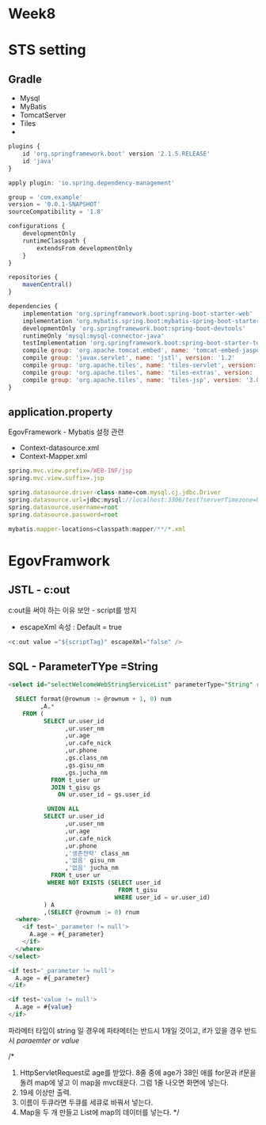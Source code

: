 # Week8


# STS setting

## Gradle

+ Mysql
+ MyBatis
+ TomcatServer
+ Tiles
+
```JavaScript
plugins {
	id 'org.springframework.boot' version '2.1.5.RELEASE'
	id 'java'
}

apply plugin: 'io.spring.dependency-management'

group = 'com.example'
version = '0.0.1-SNAPSHOT'
sourceCompatibility = '1.8'

configurations {
	developmentOnly
	runtimeClasspath {
		extendsFrom developmentOnly
	}
}

repositories {
	mavenCentral()
}

dependencies {
	implementation 'org.springframework.boot:spring-boot-starter-web'
	implementation 'org.mybatis.spring.boot:mybatis-spring-boot-starter:2.0.1'
	developmentOnly 'org.springframework.boot:spring-boot-devtools'
	runtimeOnly 'mysql:mysql-connector-java'
	testImplementation 'org.springframework.boot:spring-boot-starter-test'
	compile group: 'org.apache.tomcat.embed', name: 'tomcat-embed-jasper', version: '9.0.19'
	compile group: 'javax.servlet', name: 'jstl', version: '1.2'
	compile group: 'org.apache.tiles', name: 'tiles-servlet', version: '3.0.8'
	compile group: 'org.apache.tiles', name: 'tiles-extras', version: '3.0.8'
	compile group: 'org.apache.tiles', name: 'tiles-jsp', version: '3.0.8'
}

```

## application.property

EgovFramework - Mybatis 설정 관련

  + Context-datasource.xml
  + Context-Mapper.xml

```JavaScript
spring.mvc.view.prefix=/WEB-INF/jsp
spring.mvc.view.suffix=.jsp

spring.datasource.driver-class-name=com.mysql.cj.jdbc.Driver
spring.datasource.url=jdbc:mysql://localhost:3306/test?serverTimezone=UTC
spring.datasource.username=root
spring.datasource.password=root

mybatis.mapper-locations=classpath:mapper/**/*.xml
```


# EgovFramwork

## JSTL - c:out

 c:out을 써야 하는 이유
 보안 - script를 방지

- escapeXml 속성 : Default = true
```JavaScript
<c:out value ="${scriptTag}" escapeXml="false" />
```

## SQL - ParameterTYpe =String

```SQL
<select id="selectWelcomeWebStringServiceList" parameterType="String" resultType="egovMap">

  SELECT format(@rownum := @rownum + 1, 0) num
         ,A.*
    FROM (
          SELECT ur.user_id
                ,ur.user_nm
                ,ur.age
                ,ur.cafe_nick
                ,ur.phone
                ,gs.class_nm
                ,gs.gisu_nm
                ,gs.jucha_nm
            FROM t_user ur
            JOIN t_gisu gs
              ON ur.user_id = gs.user_id

           UNION ALL
          SELECT ur.user_id
                ,ur.user_nm
                ,ur.age
                ,ur.cafe_nick
                ,ur.phone
                ,'생존전략' class_nm
                ,'없음' gisu_nm
                ,'없음' jucha_nm
            FROM t_user ur
           WHERE NOT EXISTS (SELECT user_id
                               FROM t_gisu
                              WHERE user_id = ur.user_id)
          ) A
          ,(SELECT @rownum := 0) rnum
  <where>
    <if test='_parameter != null'>
      A.age = #{_parameter}
    </if>
  </where>		        
</select>
```

```SQL
<if test='_parameter != null'>
  A.age = #{_parameter}
</if>

<if test='value != null'>
  A.age = #{value}
</if>
```
파라메터 타입이 string 일 경우에 파타메터는 반드시 1개일 것이고,
if가 있을 경우 반드시 _paraemter or value_

/*
1. HttpServletRequest로 age를 받았다. 8줄 중에 age가 38인 애를 for문과 if문을 돌려 map에 넣고 이 map을 mvc태운다. 그럼 1줄 나오면 화면에 넣는다.
2. 19세 이상만 출력.
3. 이름이 두큐라면 두큐를 세큐로 바꿔서 넣는다.
4. Map을 두 개 만들고 List에 map의 데이터를 넣는다.
*/
